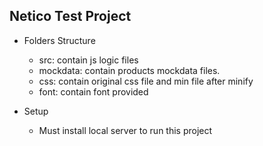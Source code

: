 ## Netico Test Project
- Folders Structure
  - src: contain js logic files
  - mockdata: contain products mockdata files. 
  - css: contain original css file and min file after minify
  - font: contain font provided

- Setup
  - Must install local server to run this project


